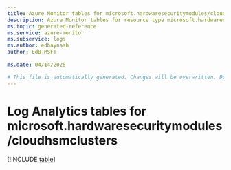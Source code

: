 ```yaml
---
title: Azure Monitor tables for microsoft.hardwaresecuritymodules/cloudhsmclusters
description: Azure Monitor tables for resource type microsoft.hardwaresecuritymodules/cloudhsmclusters
ms.topic: generated-reference
ms.service: azure-monitor
ms.subservice: logs
ms.author: edbaynash
author: EdB-MSFT
   
ms.date: 04/14/2025

# This file is automatically generated. Changes will be overwritten. Do not change this file directly.
---
```


# Log Analytics tables for microsoft.hardwaresecuritymodules/cloudhsmclusters  

[!INCLUDE [table](~/reusable-content/ce-skilling/azure/includes/azure-monitor/reference/tables/microsoft-hardwaresecuritymodules_cloudhsmclusters-include.md)]

